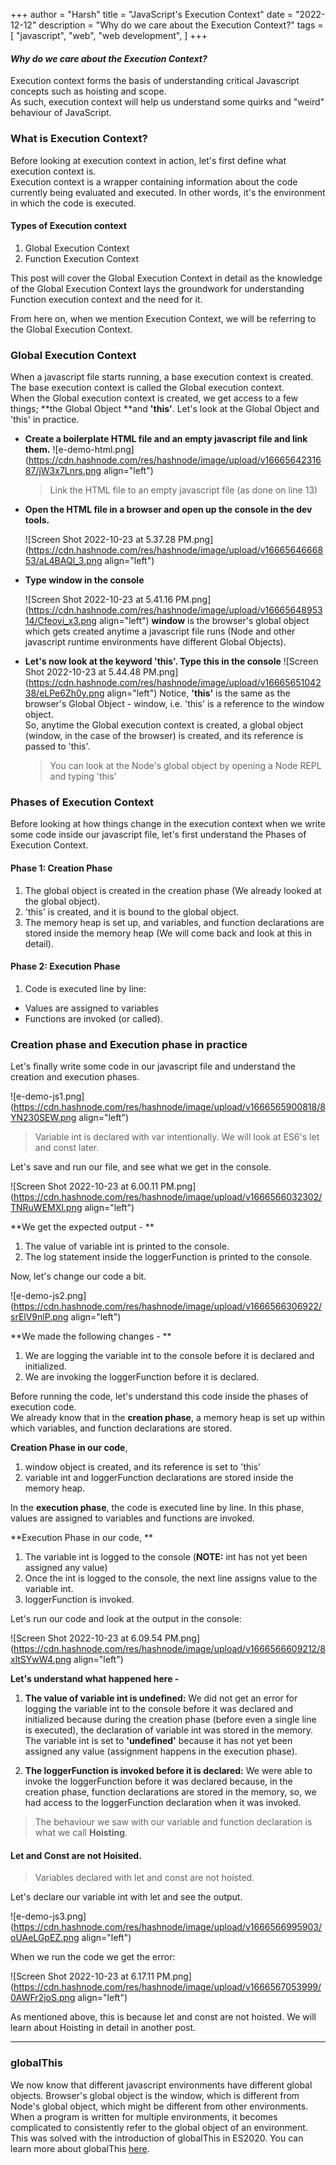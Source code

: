 +++
author = "Harsh"
title = "JavaScript's Execution Context"
date = "2022-12-12"
description = "Why do we care about the Execution Context?"
tags = [
    "javascript",
    "web",
    "web development",
]
+++

#### _Why do we care about the Execution Context?_

Execution context forms the basis of understanding critical Javascript concepts such as hoisting and scope. <br>As such, execution context will help us understand some quirks and "weird" behaviour of JavaScript.

### What is Execution Context?

Before looking at execution context in action, let's first define what execution context is. <br>
Execution context is a wrapper containing information about the code currently being evaluated and executed. In other words, it's the environment in which the code is executed.

#### Types of Execution context

1. Global Execution Context
2. Function Execution Context

This post will cover the Global Execution Context in detail as the knowledge of the Global Execution Context lays the groundwork for understanding Function execution context and the need for it. <br>

From here on, when we mention Execution Context, we will be referring to the Global Execution Context.

### Global Execution Context

When a javascript file starts running, a base execution context is created. The base execution context is called the Global execution context. <br>
When the Global execution context is created, we get access to a few things; **the Global Object **and **'this'**. Let's look at the Global Object and 'this' in practice.<br>

- **Create a boilerplate HTML file and an empty javascript file and link them.**
  ![e-demo-html.png](https://cdn.hashnode.com/res/hashnode/image/upload/v1666564231687/jW3x7Lnrs.png align="left")

  > Link the HTML file to an empty javascript file (as done on line 13)

- **Open the HTML file in a browser and open up the console in the dev tools.**

  ![Screen Shot 2022-10-23 at 5.37.28 PM.png](https://cdn.hashnode.com/res/hashnode/image/upload/v1666564666853/aL4BAQl_3.png align="left")

- **Type window in the console**

  ![Screen Shot 2022-10-23 at 5.41.16 PM.png](https://cdn.hashnode.com/res/hashnode/image/upload/v1666564895314/Cfeovi_x3.png align="left")
  **window** is the browser's global object which gets created anytime a javascript file runs (Node and other javascript runtime environments have different Global Objects).

- **Let's now look at the keyword 'this'. Type this in the console**
  ![Screen Shot 2022-10-23 at 5.44.48 PM.png](https://cdn.hashnode.com/res/hashnode/image/upload/v1666565104238/eLPe6Zh0y.png align="left")
  Notice, **'this'** is the same as the browser's Global Object - window, i.e. 'this' is a reference to the window object. <br>
  So, anytime the Global execution context is created, a global object (window, in the case of the browser) is created, and its reference is passed to 'this'.
  > You can look at the Node's global object by opening a Node REPL and typing 'this'

### Phases of Execution Context

Before looking at how things change in the execution context when we write some code inside our javascript file, let's first understand the Phases of Execution Context.

#### Phase 1: Creation Phase

1. The global object is created in the creation phase (We already looked at the global object).
2. 'this' is created, and it is bound to the global object.
3. The memory heap is set up, and variables, and function declarations are stored inside the memory heap (We will come back and look at this in detail).

#### Phase 2: Execution Phase

1. Code is executed line by line:

- Values are assigned to variables
- Functions are invoked (or called).

### Creation phase and Execution phase in practice

Let's finally write some code in our javascript file and understand the creation and execution phases.

![e-demo-js1.png](https://cdn.hashnode.com/res/hashnode/image/upload/v1666565900818/8YN230SEW.png align="left")

> Variable int is declared with var intentionally. We will look at ES6's let and const later.

Let's save and run our file, and see what we get in the console.

![Screen Shot 2022-10-23 at 6.00.11 PM.png](https://cdn.hashnode.com/res/hashnode/image/upload/v1666566032302/TNRuWEMXI.png align="left")

**We get the expected output - **

1. The value of variable int is printed to the console.
2. The log statement inside the loggerFunction is printed to the console.

Now, let's change our code a bit.

![e-demo-js2.png](https://cdn.hashnode.com/res/hashnode/image/upload/v1666566306922/srElV9nlP.png align="left")

**We made the following changes - **

1. We are logging the variable int to the console before it is declared and initialized.
2. We are invoking the loggerFunction before it is declared.

Before running the code, let's understand this code inside the phases of execution code. <br>
We already know that in the **creation phase**, a memory heap is set up within which variables, and function declarations are stored.

**Creation Phase in our code**,

1. window object is created, and its reference is set to 'this'
2. variable int and loggerFunction declarations are stored inside the memory heap. <br>

In the **execution phase**, the code is executed line by line. In this phase, values are assigned to variables and functions are invoked.

**Execution Phase in our code, **

1. The variable int is logged to the console (**NOTE:** int has not yet been assigned any value)
2. Once the int is logged to the console, the next line assigns value to the variable int.
3. loggerFunction is invoked.

Let's run our code and look at the output in the console:

![Screen Shot 2022-10-23 at 6.09.54 PM.png](https://cdn.hashnode.com/res/hashnode/image/upload/v1666566609212/8xltSYwW4.png align="left")

**Let's understand what happened here -**

1. **The value of variable int is undefined:** We did not get an error for logging the variable int to the console before it was declared and initialized because during the creation phase (before even a single line is executed), the declaration of variable int was stored in the memory.<br>
   The variable int is set to **'undefined'** because it has not yet been assigned any value (assignment happens in the execution phase).

2. **The loggerFunction is invoked before it is declared:** We were able to invoke the loggerFunction before it was declared because, in the creation phase, function declarations are stored in the memory, so, we had access to the loggerFunction declaration when it was invoked.

> The behaviour we saw with our variable and function declaration is what we call **Hoisting**.

#### Let and Const are not Hoisited.

> Variables declared with let and const are not hoisted.

Let's declare our variable int with let and see the output.

![e-demo-js3.png](https://cdn.hashnode.com/res/hashnode/image/upload/v1666566995903/oUAeLGpEZ.png align="left")

When we run the code we get the error:

![Screen Shot 2022-10-23 at 6.17.11 PM.png](https://cdn.hashnode.com/res/hashnode/image/upload/v1666567053999/0AWFr2joS.png align="left")

As mentioned above, this is because let and const are not hoisted.
We will learn about Hoisting in detail in another post.

---

### globalThis

We now know that different javascript environments have different global objects. Browser's global object is the window, which is different from Node's global object, which might be different from other environments. <br>
When a program is written for multiple environments, it becomes complicated to consistently refer to the global object of an environment. <br>
This was solved with the introduction of globalThis in ES2020. You can learn more about globalThis [here](https://developer.mozilla.org/en-US/docs/Web/JavaScript/Reference/Global_Objects/globalThis).
